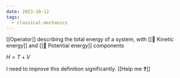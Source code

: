 ```yaml
---
date: 2023-10-12
tags:
  - classical-mechanics
---
```

[[Operator]] describing the total energy of a system, with [[📘 Kinetic energy]] and [[📘 Potential energy]] components

$H = T + V$

I need to improve this definition significantly. [[Help me ❓]]